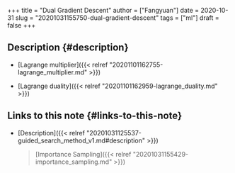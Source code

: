 +++
title = "Dual Gradient Descent"
author = ["Fangyuan"]
date = 2020-10-31
slug = "20201031155750-dual-gradient-descent"
tags = ["ml"]
draft = false
+++

## Description {#description}

-   [Lagrange multiplier]({{< relref "20201101162755-lagrange_multiplier.md" >}})

-   [Lagrange duality]({{< relref "20201101162959-lagrange_duality.md" >}})


## Links to this note {#links-to-this-note}

-   [Description]({{< relref "20201031125537-guided_search_method_v1.md#description" >}})

    > [Importance Sampling]({{< relref "20201031155429-importance_sampling.md" >}})
